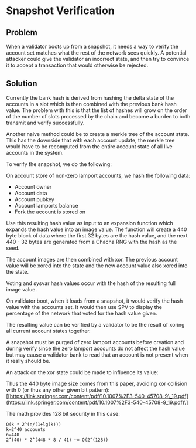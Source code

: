 # Snapshot Verification

## Problem

When a validator boots up from a snapshot, it needs a way to verify the account set matches what the rest of the network sees quickly. A potential
attacker could give the validator an incorrect state, and then try to convince it to accept a transaction that would otherwise be rejected.

## Solution

Currently the bank hash is derived from hashing the delta state of the accounts in a slot which is then combined with the previous bank hash value.
The problem with this is that the list of hashes will grow on the order of the number of slots processed by the chain and become a burden to both
transmit and verify successfully.

Another naive method could be to create a merkle tree of the account state. This has the downside that with each account update, the merkle tree
would have to be recomputed from the entire account state of all live accounts in the system.

To verify the snapshot, we do the following:

On account store of non-zero lamport accounts, we hash the following data:

* Account owner
* Account data
* Account pubkey
* Account lamports balance
* Fork the account is stored on

Use this resulting hash value as input to an expansion function which expands the hash value into an image value.
The function will create a 440 byte block of data where the first 32 bytes are the hash value, and the next 440 - 32 bytes are
generated from a Chacha RNG with the hash as the seed.

The account images are then combined with xor. The previous account value will be xored into the state and the new account value also xored into the state.

Voting and sysvar hash values occur with the hash of the resulting full image value.

On validator boot, when it loads from a snapshot, it would verify the hash value with the accounts set. It would then
use SPV to display the percentage of the network that voted for the hash value given.

The resulting value can be verified by a validator to be the result of xoring all current account states together.

A snapshot must be purged of zero lamport accounts before creation and during verify since the zero lamport accounts do not affect the hash value but may cause
a validator bank to read that an account is not present when it really should be.

An attack on the xor state could be made to influence its value:

Thus the 440 byte image size comes from this paper, avoiding xor collision with 0 \(or thus any other given bit pattern\): \[[https://link.springer.com/content/pdf/10.1007%2F3-540-45708-9\_19.pdf](https://link.springer.com/content/pdf/10.1007%2F3-540-45708-9_19.pdf)\]

The math provides 128 bit security in this case:

```text
O(k * 2^(n/(1+lg(k)))
k=2^40 accounts
n=440
2^(40) * 2^(448 * 8 / 41) ~= O(2^(128))
```

